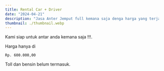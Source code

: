 ```yaml
---
title: Rental Car + Driver
date: "2024-04-21"
description: "Jasa Anter Jemput full kemana saja denga harga yang terjangkau"
thumbnail: ./thumbnail.webp
---
```


Kami siap untuk antar anda kemana saja !!!.

Harga hanya di

```shell
Rp. 600.000,00
```

Toll dan bensin belum termasuk.
